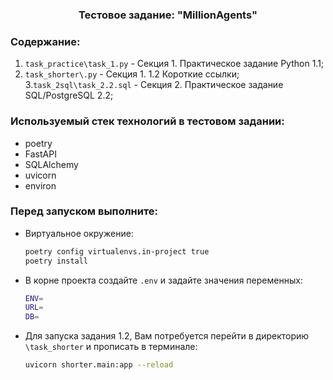 
  <h3 align="center"> Тестовое задание: "MillionAgents"</h3>

### Содержание:
1. ```task_practice\task_1.py``` - Секция 1. Практическое задание Python 1.1;
2. ```task_shorter\.py``` - Секция 1. 1.2 Короткие ссылки;
3.```task_2sql\task_2.2.sql``` - Секция 2. Практическое задание SQL/PostgreSQL 2.2;


### Используемый стек технологий в тестовом задании:
* poetry
* FastAPI
* SQLAlchemy
* uvicorn
* environ

### Перед запуском выполните:

* Виртуальное окружение:
  ```sh
  poetry config virtualenvs.in-project true
  poetry install
  ```

* В корне проекта создайте ```.env``` и задайте значения переменных:
    ```sh
    ENV=
    URL=
    DB=
    ```
* Для запуска задания 1.2, Вам потребуется перейти в директорию ```\task_shorter``` и прописать в терминале:
    ```sh
    uvicorn shorter.main:app --reload
    ```


